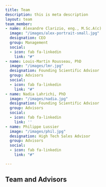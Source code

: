 ```yaml
---
title: Team
description: this is meta description
layout: team
team_member:
- name: Alexandre Clarizio, eng., M.Sc.A(c)
  image: "/images/alex-portrait-small.jpg"
  designation: CEO
  group: Management
  social:
  - icon: fab fa-linkedin
    link: "#"
- name: Louis-Martin Rousseau, PhD
  image: "/images/lmr.jpg"
  designation: Founding Scientific Advisor
  group: Advisors
  social:
  - icon: fab fa-linkedin
    link: "#"
- name: Nadia Lahrichi, PhD
  image: "/images/nadia.jpg"
  designation: Founding Scientific Advisor
  group: Advisors
  social:
  - icon: fab fa-linkedin
    link: ''
- name: Philippe Lussier
  image: "/images/phil.jpg"
  designation: High Tech Sales Advisor
  group: Advisors
  social:
  - icon: fab fa-linkedin
    link: "#"

---
```

## **Team and Advisors**